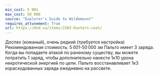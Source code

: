 ```yaml
---
min_cost: 5 001
max_cost: 50 000
source: "Explorer's Guide to Wildemount"
requires_attunement: True
url: https://dnd.su/items/2303-hunters-coat/
---
```


Доспех (кожаный), очень редкий (требуется настройка)
Рекомендованная стоимость: 5 001-50 000 зм
Пальто имеет 3 заряда. Когда вы попадаете атакой по раненому существу, вы можете потратить 1 заряд, чтобы дополнительно нанести 1к10 урона некротической энергией по цели. Пальто восстанавливает 1к3 израсходованных заряда ежедневно на рассвете.